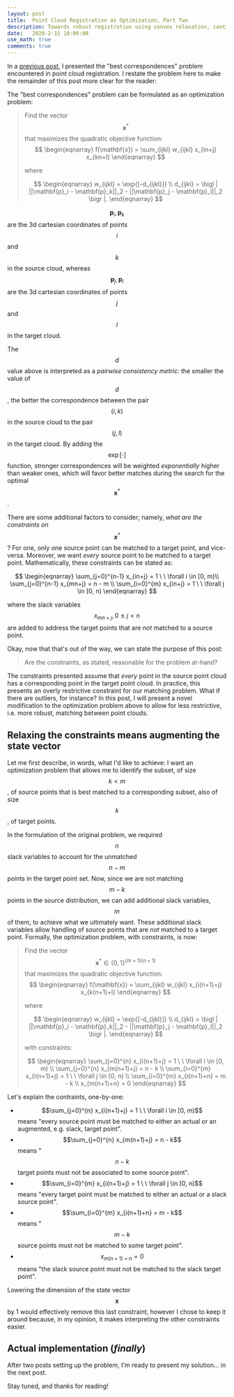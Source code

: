 ```yaml
---
layout: post
title:  Point Cloud Registration as Optimization, Part Two
description: Towards robust registration using convex relaxation, continued
date:   2020-2-15 10:00:00
use_math: true
comments: true
---
```


In a [previous post](https://jwdinius.github.io/blog/2019/point-match/), I presented the "best correspondences" problem encountered in point cloud registration.  I restate the problem here to make the remainder of this post more clear for the reader: 


The "best correspondences" problem can be formulated as an optimization problem:

>Find the vector $$\mathbf{x}^*$$ that maximizes the quadratic objective function:
>$$
>\begin{eqnarray}
>f(\mathbf{x}) = \sum_{ijkl} w_{ijkl} x_{in+j} x_{kn+l}
>\end{eqnarray}
>$$
>
>where
>
>$$
>\begin{eqnarray}
>w_{ijkl} = \exp{[-d_{ijkl}]} \\
>d_{ijkl} = \bigl | ||\mathbf{p}_i - \mathbf{p}_k||_2 - ||\mathbf{p}_j - \mathbf{p}_l||_2 \bigr |.
>\end{eqnarray}
>$$

$$\mathbf{p}_i, \mathbf{p}_k$$ are the 3d cartesian coordinates of points $$i$$ and $$k$$ in the source cloud, whereas $$\mathbf{p}_j, \mathbf{p}_l$$ are the 3d cartesian coordinates of points $$j$$ and $$l$$ in the target cloud.

The $$d$$ value above is interpreted as a _pairwise consistency metric_: the smaller the value of $$d$$, the better the correspondence between the pair $$(i, k)$$ in the source cloud to the pair $$(j, l)$$ in the target cloud.  By adding the $$\exp[\cdot]$$ function, stronger correspondences will be weighted _exponentially_ higher than weaker ones, which will favor better matches during the search for the optimal $$\mathbf{x}^*$$.


There are some additional factors to consider; namely, _what are the constraints on $$\mathbf{x}^*$$_?  For one, only one source point can be matched to a target point, and vice-versa.  Moreover, we want _every_ source point to be matched to a target point.  Mathematically, these constraints can be stated as:

$$
\begin{eqnarray}
\sum_{j=0}^{n-1} x_{in+j} = 1  \ \  \forall i \in [0, m)\\
\sum_{j=0}^{n-1} x_{mn+j} = n - m \\
\sum_{i=0}^{m} x_{in+j} = 1 \ \  \forall j \in [0, n)
\end{eqnarray}
$$

where the slack variables $$x_{mn+j}, 0 \le j < n$$ are added to address the target points that are _not_ matched to a source point.

Okay, now that that's out of the way, we can state the purpose of this post:

>Are the constraints, as stated, reasonable for the problem at-hand?

The constraints presented assume that _every_ point in the source point cloud has a corresponding point in the target point cloud.  In practice, this presents an overly restrictive constraint for our matching problem.  What if there are outliers, for instance?  In this post, I will present a novel modification to the optimization problem above to allow for less restrictive, i.e. more robust, matching between point clouds.

## Relaxing the constraints means augmenting the state vector

Let me first describe, in words, what I'd like to achieve:  I want an optimization problem that allows me to identify the subset, of size $$k<m$$, of source points that is best matched to a corresponding subset, also of size $$k$$, of target points.

In the formulation of the original problem, we required $$n$$ slack variables to account for the unmatched $$n-m$$ points in the target point set.  Now, since we are not matching $$m-k$$ points in the source distribution, we can add additional slack variables, $$m$$ of them, to achieve what we ultimately want.  These additional slack variables allow handling of source points that are _not_ matched to a target point.  Formally, the optimization problem, with constraints, is now:

>Find the vector $$\mathbf{x}^* \in \{0, 1\}^{(m+1)(n+1)}$$ that maximizes the quadratic objective function:
>$$
>\begin{eqnarray}
>f(\mathbf{x}) = \sum_{ijkl} w_{ijkl} x_{i(n+1)+j} x_{k(n+1)+l}
>\end{eqnarray}
>$$
>
>where
>
>$$
>\begin{eqnarray}
>w_{ijkl} = \exp{[-d_{ijkl}]} \\
>d_{ijkl} = \bigl | ||\mathbf{p}_i - \mathbf{p}_k||_2 - ||\mathbf{p}_j - \mathbf{p}_l||_2 \bigr |.
>\end{eqnarray}
>$$
>
>with constraints:
>
>$$
>\begin{eqnarray}
>\sum_{j=0}^{n} x_{i(n+1)+j} = 1 \ \  \forall i \in [0, m) \\
>\sum_{j=0}^{n} x_{m(n+1)+j} = n - k \\
>\sum_{i=0}^{m} x_{i(n+1)+j} = 1 \ \ \forall j \in [0, n) \\
>\sum_{i=0}^{m} x_{i(n+1)+n} = m - k \\
>x_{m(n+1)+n} = 0
>\end{eqnarray}
>$$

Let's explain the contraints, one-by-one:

* $$\sum_{j=0}^{n} x_{i(n+1)+j} = 1 \ \  \forall i \in [0, m)$$ means "every source point must be matched to either an actual or an augmented, e.g. slack, target point".
* $$\sum_{j=0}^{n} x_{m(n+1)+j} = n - k$$ means "$$n-k$$ target points must not be associated to some source point".
* $$\sum_{i=0}^{m} x_{i(n+1)+j} = 1 \ \ \forall j \in [0, n)$$ means "every target point must be matched to either an actual or a slack source point".
* $$\sum_{i=0}^{m} x_{i(n+1)+n} = m - k$$ means "$$m-k$$ source points must not be matched to some target point".
* $$x_{m(n+1)+n} = 0$$ means "the slack source point must not be matched to the slack target point".

Lowering the dimension of the state vector $$\mathbf{x}$$ by 1 would effectively remove this last constraint, however I chose to keep it around because, in my opinion, it makes interpreting the other constraints easier.

## Actual implementation (*finally*)
After two posts setting up the problem, I'm ready to present my solution... in the next post.

Stay tuned, and thanks for reading!
